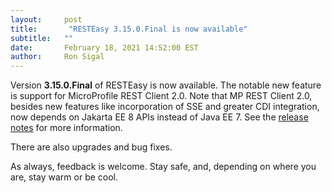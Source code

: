 ```yaml
---
layout:     post
title:       "RESTEasy 3.15.0.Final is now available"
subtitle:   ""
date:       February 18, 2021 14:52:00 EST
author:     Ron Sigal
---
```

Version **3.15.0.Final** of RESTEasy is now available. The notable new feature is support for MicroProfile REST Client 2.0. Note that MP REST Client 2.0, besides new features like incorporation of SSE and greater CDI integration, now depends on Jakarta EE 8 APIs instead of Java EE 7. See the [release notes](https://projects.eclipse.org/projects/technology.microprofile/releases/rest-client-2.0) for more information.

There are also upgrades and bug fixes.

As always, feedback is welcome. Stay safe, and, depending on where you are, stay warm or be cool.